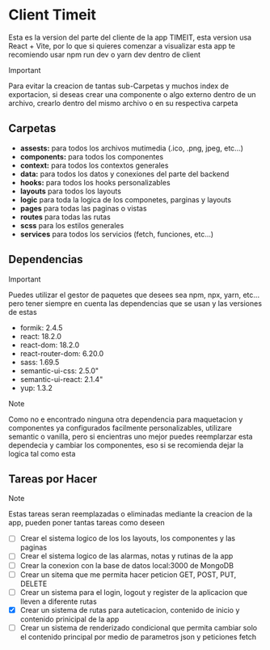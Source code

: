 # Client Timeit

Esta es la version del parte del cliente de la app TIMEIT, esta version usa React + Vite, por lo que si quieres comenzar a visualizar esta app te recomiendo usar npm run dev o yarn dev dentro de client

> [!IMPORTANT]
> Para evitar la creacion de tantas sub-Carpetas y muchos index de exportacion, si deseas crear una componente o algo externo dentro de un archivo, crearlo dentro del mismo archivo o en su respectiva carpeta

## Carpetas

- **assests:** para todos los archivos mutimedia (.ico, .png, jpeg, etc...)
- **components:** para todos los componentes
- **context:** para todos los contextos generales
- **data:** para todos los datos y conexiones del parte del backend
- **hooks:** para todos los hooks personalizables
- **layouts** para todos los layouts
- **logic** para toda la logica de los componetes, parginas y layouts
- **pages** para todas las paginas o vistas
- **routes** para todas las rutas
- **scss** para los estilos generales
- **services** para todos los servicios (fetch, funciones, etc...)

## Dependencias

> [!IMPORTANT]
> Puedes utilizar el gestor de paquetes que desees sea npm, npx, yarn, etc... pero tener siempre en cuenta las dependencias que se usan y las versiones de estas

- formik: 2.4.5
- react: 18.2.0
- react-dom: 18.2.0
- react-router-dom: 6.20.0
- sass: 1.69.5
- semantic-ui-css: 2.5.0"
- semantic-ui-react: 2.1.4"
- yup: 1.3.2

> [!NOTE]
> Como no e encontrado ninguna otra dependencia para maquetacion y componentes ya configurados facilmente personalizables, utilizare semantic o vanilla, pero si encientras uno mejor puedes reemplarzar esta dependecia y cambiar los componentes, eso si se recomienda dejar la logica tal como esta

## Tareas por Hacer

> [!NOTE]
> Estas tareas seran reemplazadas o eliminadas mediante la creacion de la app, pueden poner tantas tareas como deseen

- [ ] Crear el sistema logico de los los layouts, los componentes y las paginas
- [ ] Crear el sistema logico de las alarmas, notas y rutinas de la app
- [ ] Crear la conexion con la base de datos local:3000 de MongoDB
- [ ] Crear un sitema que me permita hacer peticion GET, POST, PUT, DELETE
- [ ] Crear un sistema para el login, logout y register de la aplicacion que lleven a diferente rutas
- [x] Crear un sistema de rutas para auteticacion, contenido de inicio y contenido prinicipal de la app
- [ ] Crear un sistema de renderizado condicional que permita cambiar solo el contenido principal por medio de parametros json y peticiones fetch
